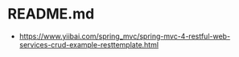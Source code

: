 # README.md

- https://www.yiibai.com/spring_mvc/spring-mvc-4-restful-web-services-crud-example-resttemplate.html

